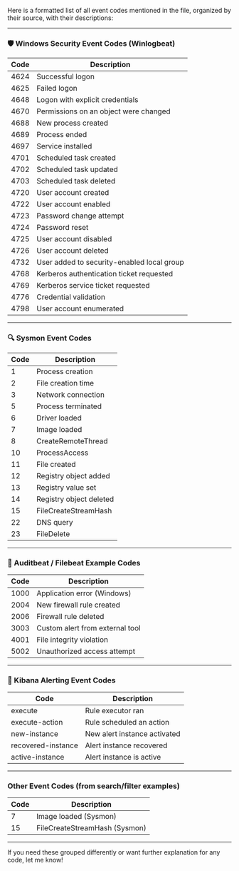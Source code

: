 Here is a formatted list of all event codes mentioned in the file, organized by their source, with their descriptions:

---

### 🛡️ Windows Security Event Codes (Winlogbeat)

| Code   | Description                                 |
|--------|---------------------------------------------|
| 4624   | Successful logon                            |
| 4625   | Failed logon                                |
| 4648   | Logon with explicit credentials             |
| 4670   | Permissions on an object were changed       |
| 4688   | New process created                         |
| 4689   | Process ended                               |
| 4697   | Service installed                           |
| 4701   | Scheduled task created                      |
| 4702   | Scheduled task updated                      |
| 4703   | Scheduled task deleted                      |
| 4720   | User account created                        |
| 4722   | User account enabled                        |
| 4723   | Password change attempt                     |
| 4724   | Password reset                              |
| 4725   | User account disabled                       |
| 4726   | User account deleted                        |
| 4732   | User added to security-enabled local group  |
| 4768   | Kerberos authentication ticket requested    |
| 4769   | Kerberos service ticket requested           |
| 4776   | Credential validation                       |
| 4798   | User account enumerated                     |

---

### 🔍 Sysmon Event Codes

| Code | Description              |
|------|--------------------------|
| 1    | Process creation         |
| 2    | File creation time       |
| 3    | Network connection       |
| 5    | Process terminated       |
| 6    | Driver loaded            |
| 7    | Image loaded             |
| 8    | CreateRemoteThread       |
| 10   | ProcessAccess            |
| 11   | File created             |
| 12   | Registry object added    |
| 13   | Registry value set       |
| 14   | Registry object deleted  |
| 15   | FileCreateStreamHash     |
| 22   | DNS query                |
| 23   | FileDelete               |

---

### 📁 Auditbeat / Filebeat Example Codes

| Code   | Description                              |
|--------|------------------------------------------|
| 1000   | Application error (Windows)              |
| 2004   | New firewall rule created                |
| 2006   | Firewall rule deleted                    |
| 3003   | Custom alert from external tool          |
| 4001   | File integrity violation                 |
| 5002   | Unauthorized access attempt              |

---

### 🔔 Kibana Alerting Event Codes

| Code              | Description                                      |
|-------------------|--------------------------------------------------|
| execute           | Rule executor ran                                |
| execute-action    | Rule scheduled an action                         |
| new-instance      | New alert instance activated                     |
| recovered-instance| Alert instance recovered                         |
| active-instance   | Alert instance is active                         |

---

### Other Event Codes (from search/filter examples)

| Code | Description                                    |
|------|------------------------------------------------|
| 7    | Image loaded (Sysmon)                          |
| 15   | FileCreateStreamHash (Sysmon)                  |

---

If you need these grouped differently or want further explanation for any code, let me know!
